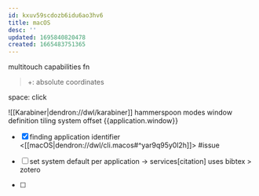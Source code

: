 ```yaml
---
id: kxuv59scdozb6idu6ao3hv6
title: macOS
desc: ''
updated: 1695840820478
created: 1665483751365
---
```




multitouch capabilities
fn
  >+: absolute coordinates

  space: click

![[Karabiner|dendron://dwl/karabiner]]
hammerspoon
modes
  window
  definition
    tiling system
      offset {{application.window}}

- [x] finding application identifier <[[macOS|dendron://dwl/cli.macos#^yar9q95y0l2h]]> #issue
- [ ] set system default per application -> services[citation] uses bibtex > zotero

- [ ]